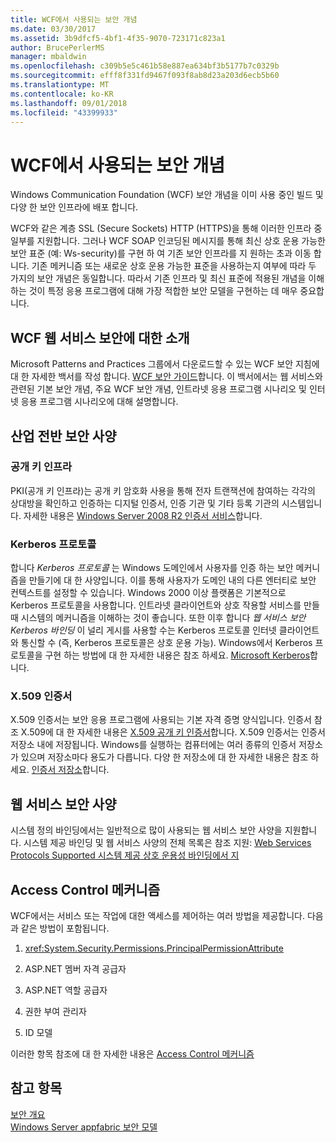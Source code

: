 ```yaml
---
title: WCF에서 사용되는 보안 개념
ms.date: 03/30/2017
ms.assetid: 3b9dfcf5-4bf1-4f35-9070-723171c823a1
author: BrucePerlerMS
manager: mbaldwin
ms.openlocfilehash: c309b5e5c461b58e887ea634bf3b5177b7c0329b
ms.sourcegitcommit: efff8f331fd9467f093f8ab8d23a203d6ecb5b60
ms.translationtype: MT
ms.contentlocale: ko-KR
ms.lasthandoff: 09/01/2018
ms.locfileid: "43399933"
---
```

# <a name="security-concepts-used-in-wcf"></a>WCF에서 사용되는 보안 개념
Windows Communication Foundation (WCF) 보안 개념을 이미 사용 중인 빌드 및 다양 한 보안 인프라에 배포 합니다.  
  
 WCF와 같은 계층 SSL (Secure Sockets) HTTP (HTTPS)을 통해 이러한 인프라 중 일부를 지원합니다. 그러나 WCF SOAP 인코딩된 메시지를 통해 최신 상호 운용 가능한 보안 표준 (예: Ws-security)를 구현 하 여 기존 보안 인프라를 지 원하는 초과 이동 합니다. 기존 메커니즘 또는 새로운 상호 운용 가능한 표준을 사용하는지 여부에 따라 두 가지의 보안 개념은 동일합니다. 따라서 기존 인프라 및 최신 표준에 적용된 개념을 이해하는 것이 특정 응용 프로그램에 대해 가장 적합한 보안 모델을 구현하는 데 매우 중요합니다.  
  
## <a name="introduction-to-security-for-wcf-web-services"></a>WCF 웹 서비스 보안에 대한 소개  
 Microsoft Patterns and Practices 그룹에서 다운로드할 수 있는 WCF 보안 지침에 대 한 자세한 백서를 작성 합니다. [WCF 보안 가이드](https://go.microsoft.com/fwlink/?LinkId=210210)합니다. 이 백서에서는 웹 서비스와 관련된 기본 보안 개념, 주요 WCF 보안 개념, 인트라넷 응용 프로그램 시나리오 및 인터넷 응용 프로그램 시나리오에 대해 설명합니다.  
  
## <a name="industry-wide-security-specifications"></a>산업 전반 보안 사양  
  
### <a name="public-key-infrastructure"></a>공개 키 인프라  
 PKI(공개 키 인프라)는 공개 키 암호화 사용을 통해 전자 트랜잭션에 참여하는 각각의 상대방을 확인하고 인증하는 디지털 인증서, 인증 기관 및 기타 등록 기관의 시스템입니다. 자세한 내용은 [Windows Server 2008 R2 인증서 서비스](https://go.microsoft.com/fwlink/?LinkId=210211)합니다.  
  
### <a name="kerberos-protocol"></a>Kerberos 프로토콜  
 합니다 *Kerberos 프로토콜* 는 Windows 도메인에서 사용자를 인증 하는 보안 메커니즘을 만들기에 대 한 사양입니다. 이를 통해 사용자가 도메인 내의 다른 엔터티로 보안 컨텍스트를 설정할 수 있습니다. Windows 2000 이상 플랫폼은 기본적으로 Kerberos 프로토콜을 사용합니다. 인트라넷 클라이언트와 상호 작용할 서비스를 만들 때 시스템의 메커니즘을 이해하는 것이 좋습니다. 또한 이후 합니다 *웹 서비스 보안 Kerberos 바인딩* 이 널리 게시를 사용할 수는 Kerberos 프로토콜 인터넷 클라이언트와 통신할 수 (즉, Kerberos 프로토콜은 상호 운용 가능). Windows에서 Kerberos 프로토콜을 구현 하는 방법에 대 한 자세한 내용은 참조 하세요. [Microsoft Kerberos](https://go.microsoft.com/fwlink/?LinkId=210212)합니다.  
  
### <a name="x509-certificates"></a>X.509 인증서  
 X.509 인증서는 보안 응용 프로그램에 사용되는 기본 자격 증명 양식입니다. 인증서 참조 X.509에 대 한 자세한 내용은 [X.509 공개 키 인증서](https://go.microsoft.com/fwlink/?LinkId=210213)합니다. X.509 인증서는 인증서 저장소 내에 저장됩니다. Windows를 실행하는 컴퓨터에는 여러 종류의 인증서 저장소가 있으며 저장소마다 용도가 다릅니다. 다양 한 저장소에 대 한 자세한 내용은 참조 하세요. [인증서 저장소](https://go.microsoft.com/fwlink/?LinkID=87787)합니다.  
  
## <a name="web-services-security-specifications"></a>웹 서비스 보안 사양  
 시스템 정의 바인딩에서는 일반적으로 많이 사용되는 웹 서비스 보안 사양을 지원합니다. 시스템 제공 바인딩 및 웹 서비스 사양의 전체 목록은 참조 지원: [Web Services Protocols Supported 시스템 제공 상호 운용성 바인딩에서 지](../../../../docs/framework/wcf/feature-details/web-services-protocols-supported-by-system-provided-interoperability-bindings.md)  
  
## <a name="access-control-mechanisms"></a>Access Control 메커니즘  
 WCF에서는 서비스 또는 작업에 대한 액세스를 제어하는 여러 방법을 제공합니다. 다음과 같은 방법이 포함됩니다.  
  
1.  <xref:System.Security.Permissions.PrincipalPermissionAttribute>  
  
2.  ASP.NET 멤버 자격 공급자  
  
3.  ASP.NET 역할 공급자  
  
4.  권한 부여 관리자  
  
5.  ID 모델  
  
 이러한 항목 참조에 대 한 자세한 내용은 [Access Control 메커니즘](../../../../docs/framework/wcf/feature-details/access-control-mechanisms.md)  
  
## <a name="see-also"></a>참고 항목  
 [보안 개요](../../../../docs/framework/wcf/feature-details/security-overview.md)  
 [Windows Server appfabric 보안 모델](https://go.microsoft.com/fwlink/?LinkID=201279&clcid=0x409)
